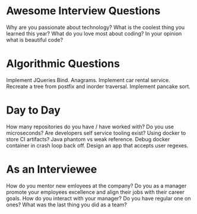 # Awesome Interview Questions

Why are you passionate about technology?
What is the coolest thing you learned this year?
What do you love most about coding?
In your opinion what is beautiful code?

# Algorithmic Questions

Implement JQueries Bind.
Anagrams.
Implement car rental service.
Recreate a tree from postfix and inorder traversal.
Implement pancake sort.

# Day to Day

How many repositories do you have / have worked with?
Do you use microseconds?
Are developers self service tooling exist?
Using docker to store CI artifacts?
Java phantom vs weak reference.
Debug docker container in crash loop back off.
Design an app that accepts user regexes.

# As an Interviewee
How do you mentor new emloyees at the company?
Do you as a manager promote your employees excellence and align their jobs with their career goals.
How do you interact with your manager?
Do you have regular one on ones?
What was the last thing you did as a team?
